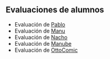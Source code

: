 ## Evaluaciones de alumnos

- Evaluación de [Pablo](https://github.com/pabar942/evaluacion1)
- Evaluación de [Manu](https://github.com/manup94/evaluacion-final)
- Evaluación de [Nacho](https://github.com/NMenendezz/The-Javascript-Bootcamp-Modulo-1-Evaluacion)
- Evaluación de [Manube](https://github.com/ManubeX/Evaluacion-1.git)
- Evaluación de [OttoComic](https://github.com/OttoComic/thejavascriptbootcamp/tree/main/Evaluacion%20Modulo%201)
